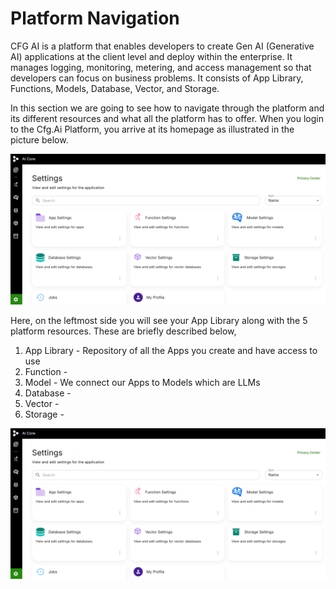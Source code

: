 # Platform Navigation
CFG AI is a platform that enables developers to create Gen AI (Generative AI) applications at the client level and deploy within the enterprise. It manages logging, monitoring, metering, and access management so that developers can focus on business problems. It consists of App Library, Functions, Models, Database, Vector, and Storage.

In this section we are going to see how to navigate through the platform and its different resources and what all the platform has to offer. When you login to the Cfg.Ai Platform, you arrive at its homepage as illustrated in the picture below.

![Home Page](../../static/img/PlatformNavigation/HomepagePN.png)

Here, on the leftmost side you will see your App Library along with the 5 platform resources. These are briefly described below,
1. App Library - Repository of all the Apps you create and have access to use
2. Function - 
3. Model - We connect our Apps to Models which are LLMs 
4. Database -
5. Vector -
6. Storage -

![Home Page](../../static/img/PlatformNavigation/HomepagePN.png)

